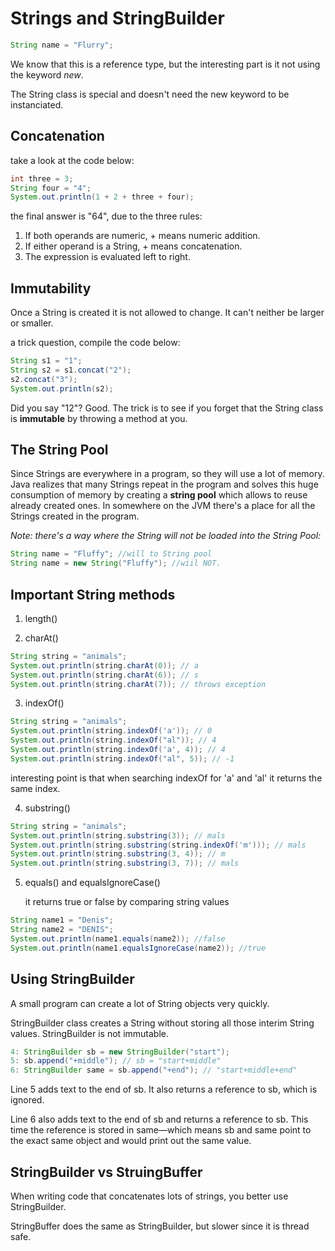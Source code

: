 # Strings and StringBuilder

```java
String name = "Flurry";
```

We know that this is a reference type, but the interesting part is it not using the keyword *new*.

The String class is special and doesn't need the new keyword to be instanciated.

## Concatenation

take a look at the code below:
```java
int three = 3;
String four = "4";
System.out.println(1 + 2 + three + four);
```
the final answer is "64", due to the three rules:
1. If both operands are numeric, + means numeric addition.
2. If either operand is a String, + means concatenation.
3. The expression is evaluated left to right.



## Immutability

Once a String is created it is not allowed to change. It can't neither be larger or smaller.

a trick question, compile the code below:
```java
String s1 = "1";
String s2 = s1.concat("2");
s2.concat("3");
System.out.println(s2);
```
Did you say "12"? Good. The trick is to see if you forget that the String class is **immutable**
by throwing a method at you.


## The String Pool

Since Strings are everywhere in a program, so they will use a lot of memory. Java realizes that many Strings repeat in the program and solves this huge consumption of memory by creating a **string pool** which allows to reuse already created ones. In somewhere on the JVM there's a place for all the Strings created in the program.

*Note: there's a way where the String will not be loaded into the String Pool:*
```java
String name = "Fluffy"; //will to String pool
String name = new String("Fluffy"); //wiil NOT.
```


## Important String methods

1. length()

2. charAt()
```java
String string = "animals";
System.out.println(string.charAt(0)); // a
System.out.println(string.charAt(6)); // s
System.out.println(string.charAt(7)); // throws exception
```

3. indexOf()
```java
String string = "animals";
System.out.println(string.indexOf('a')); // 0
System.out.println(string.indexOf("al")); // 4
System.out.println(string.indexOf('a', 4)); // 4
System.out.println(string.indexOf("al", 5)); // -1
```

interesting point is that when searching indexOf for 'a' and 'al' it returns the same index.

4. substring()
```java
String string = "animals";
System.out.println(string.substring(3)); // mals
System.out.println(string.substring(string.indexOf('m'))); // mals
System.out.println(string.substring(3, 4)); // m
System.out.println(string.substring(3, 7)); // mals
```
5. equals() and equalsIgnoreCase()
   
   it returns true or false by comparing string values

```java
String name1 = "Denis";
String name2 = "DENIS";
System.out.println(name1.equals(name2)); //false
System.out.println(name1.equalsIgnoreCase(name2)); //true
```


## Using StringBuilder

A small program can create a lot of String objects very quickly.

StringBuilder class creates a String without storing all those interim String values. StringBuilder is not immutable.

```java
4: StringBuilder sb = new StringBuilder("start");
5: sb.append("+middle"); // sb = "start+middle"
6: StringBuilder same = sb.append("+end"); // "start+middle+end"
```
Line 5 adds text to the end of sb. It also returns a reference to sb, which is ignored. 

Line 6 also adds text to the end of sb and returns a reference to sb. This time the reference is
stored in same—which means sb and same point to the exact same object and would print
out the same value.

## StringBuilder vs StruingBuffer

When writing code that concatenates lots of strings, you better use StringBuilder.

StringBuffer does the same as StringBuilder, but slower since it is thread safe.


